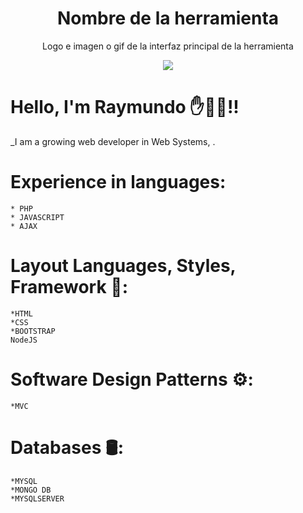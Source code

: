 <h1 align="center"> Nombre de la herramienta</h1>
<p align="center"> Logo e imagen o gif de la interfaz principal de la herramienta</p>
<p align="center"><img src="https://www.whitebearsolutions.com/wp-content/uploads/2019/04/artificial-intelligence-blur-close-up-546819-1-4200x2100.jpg"/></p> 

# Hello, I'm Raymundo ✋🧑‍💻!!

_I am a growing web developer in Web Systems, .

# Experience in languages:
```
* PHP
* JAVASCRIPT
* AJAX
```
# Layout Languages, Styles, Framework 🎨:

```
*HTML 
*CSS
*BOOTSTRAP
NodeJS
```

# Software Design Patterns ⚙️:
```
*MVC
```

# Databases 🛢️:

```
*MYSQL
*MONGO DB
*MYSQLSERVER
```
